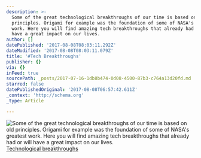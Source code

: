 ```yaml
---
description: >-
  Some of the great technological breakthroughs of our time is based on old
  principles. Origami for example was the foundation of some of NASA's greatest
  work. Here you will find amazing tech breakthroughs that already had or will
  have a great impact on our lives.
author: []
datePublished: '2017-08-08T08:03:11.292Z'
dateModified: '2017-08-08T08:03:11.079Z'
title: '#Tech Breakthroughs'
publisher: {}
via: {}
inFeed: true
sourcePath: _posts/2017-07-16-1db8b474-0d08-4500-87b3-c764a13d20fd.md
starred: false
datePublishedOriginal: '2017-08-08T06:57:42.611Z'
_context: 'http://schema.org'
_type: Article

---
```

![Some of the great technological breakthroughs of our time is based on old principles. Origami for example was the foundation of some of NASA's greatest work. Here you will find amazing tech breakthroughs that already had or will have a great impact on our lives.](https://the-grid-user-content.s3-us-west-2.amazonaws.com/1b4c7a55-4f25-4150-8b48-ee796f4c3439.jpg)
[Technological breakthroughs][0]

[0]: http://amazingtech.only-amazing.com/technological-breakthroughs